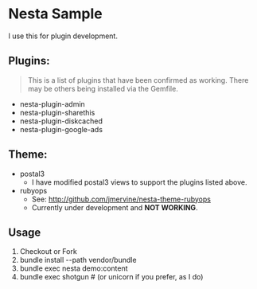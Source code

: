 # Nesta Sample

I use this for plugin development.

## Plugins:

> This is a list of plugins that have been confirmed as working. There may be others being installed via the Gemfile.

- nesta-plugin-admin
- nesta-plugin-sharethis
- nesta-plugin-diskcached
- nesta-plugin-google-ads


## Theme:


- postal3
  - I have modified postal3 views to support the plugins listed above.
- rubyops
  - See: http://github.com/jmervine/nesta-theme-rubyops
  - Currently under development and **NOT WORKING**.



## Usage

1. Checkout or Fork
2. bundle install --path vendor/bundle
3. bundle exec nesta demo:content
4. bundle exec shotgun # (or unicorn if you prefer, as I do)

